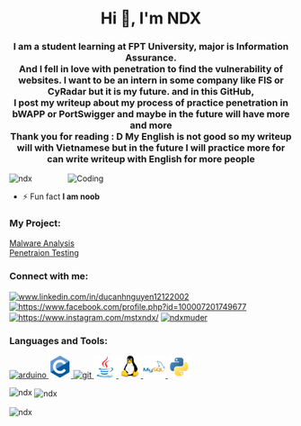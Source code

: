 <h1 align="center">Hi 👋, I'm NDX</h1>
<h3 align="center">I am a student learning at FPT University, major is Information Assurance.<br> And I fell in love with penetration to find the vulnerability of websites. I want to be an intern in some company like FIS or CyRadar but it is my future. and in this GitHub,<br> I post my writeup about my process of practice penetration in bWAPP or PortSwigger and maybe in the future will have more and more<br> Thank you for reading : D My English is not good so my writeup will with Vietnamese but in the future I will practice more for can write writeup with English for more people</h3>
<img align="right" alt="Coding" width="400" src="https://media3.giphy.com/media/v1.Y2lkPTc5MGI3NjExZnNpbWJpMmoyaXMyOWp6aDUwZGV0ZHo1NmxqaXhodWF3a3dmZnkzMiZlcD12MV9pbnRlcm5hbF9naWZfYnlfaWQmY3Q9Zw/Cfiid6I8YDKqrCxAaY/giphy.gif">
<p align="left"> <img src="https://komarev.com/ghpvc/?username=ndx&label=Profile%20views&color=0e75b6&style=flat" alt="ndx" /> </p>

- ⚡ Fun fact **I am noob**

<h3 align="left">My Project:</h3>
<p align="left">
<a href="https://github.com/MSTNDX/MSTNDX/tree/Malware-Analysis">Malware Analysis</a>
      <br>
<a href="https://github.com/MSTNDX/MSTNDX/tree/Penetration">Penetraion Testing</a>
</p>

<h3 align="left">Connect with me:</h3>
<p align="left">
<a href="https://linkedin.com/in/www.linkedin.com/in/anhnd02" target="blank"><img align="center" src="https://raw.githubusercontent.com/rahuldkjain/github-profile-readme-generator/master/src/images/icons/Social/linked-in-alt.svg" alt="www.linkedin.com/in/ducanhnguyen12122002" height="30" width="40" /></a>
<a href="https://fb.com/https://www.facebook.com/profile.php?id=100007201749677" target="blank"><img align="center" src="https://raw.githubusercontent.com/rahuldkjain/github-profile-readme-generator/master/src/images/icons/Social/facebook.svg" alt="https://www.facebook.com/profile.php?id=100007201749677" height="30" width="40" /></a>
<a href="https://instagram.com/https://www.instagram.com/mstxndx/" target="blank"><img align="center" src="https://raw.githubusercontent.com/rahuldkjain/github-profile-readme-generator/master/src/images/icons/Social/instagram.svg" alt="https://www.instagram.com/mstxndx/" height="30" width="40" /></a>
<a href="https://discord.gg/ndxmuder" target="blank"><img align="center" src="https://raw.githubusercontent.com/rahuldkjain/github-profile-readme-generator/master/src/images/icons/Social/discord.svg" alt="ndxmuder" height="30" width="40" /></a>
</p>

<h3 align="left">Languages and Tools:</h3>
<p align="left"> <a href="https://www.arduino.cc/" target="_blank" rel="noreferrer"> <img src="https://cdn.worldvectorlogo.com/logos/arduino-1.svg" alt="arduino" width="40" height="40"/> </a> <a href="https://www.cprogramming.com/" target="_blank" rel="noreferrer"> <img src="https://raw.githubusercontent.com/devicons/devicon/master/icons/c/c-original.svg" alt="c" width="40" height="40"/> </a> <a href="https://git-scm.com/" target="_blank" rel="noreferrer"> <img src="https://www.vectorlogo.zone/logos/git-scm/git-scm-icon.svg" alt="git" width="40" height="40"/> </a> <a href="https://www.java.com" target="_blank" rel="noreferrer"> <img src="https://raw.githubusercontent.com/devicons/devicon/master/icons/java/java-original.svg" alt="java" width="40" height="40"/> </a> <a href="https://www.linux.org/" target="_blank" rel="noreferrer"> <img src="https://raw.githubusercontent.com/devicons/devicon/master/icons/linux/linux-original.svg" alt="linux" width="40" height="40"/> </a> <a href="https://www.mysql.com/" target="_blank" rel="noreferrer"> <img src="https://raw.githubusercontent.com/devicons/devicon/master/icons/mysql/mysql-original-wordmark.svg" alt="mysql" width="40" height="40"/> </a> <a href="https://www.python.org" target="_blank" rel="noreferrer"> <img src="https://raw.githubusercontent.com/devicons/devicon/master/icons/python/python-original.svg" alt="python" width="40" height="40"/> </a> </p>

<p><img align="left" src="https://github-readme-stats.vercel.app/api/top-langs?username=ndx&show_icons=true&locale=en&layout=compact" alt="ndx" /></p>

<p>&nbsp;<img align="center" src="https://github-readme-stats.vercel.app/api?username=ndx&show_icons=true&locale=en" alt="ndx" /></p>

<p><img align="center" src="https://github-readme-streak-stats.herokuapp.com/?user=ndx&" alt="ndx" /></p>

